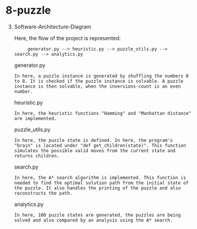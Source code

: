 <!-- @format -->

# 8-puzzle

3.  Software-Architecture-Diagram

    Here, the flow of the project is represented:

             generator.py --> heuristic.py --> puzzle_utils.py --> search.py --> analytics.py

    generator.py

        In here, a puzzle instance is generated by shuffling the numbers 0 to 8. It is checked if the puzzle instance is solvable. A puzzle instance is then solvable, when the inversions-count is an even number.

    heuristic.py

        In here, the heuristic functions "Hamming" and "Manhattan distance" are implemented.

    puzzle_utils.py

        In here, the puzzle state is defined. In here, the program's "brain" is located under "def get_children(state)". This function simulates the possible valid moves from the current state and returns children.

    search.py

        In here, the A* search algorithm is implemented. This function is needed to find the optimal solution path from the initial state of the puzzle. It also handles the printing of the puzzle and also reconstructs the path.

    analytics.py

        In here, 100 puzzle states are generated, the puzzles are being solved and also compared by an analysis using the A* search.
